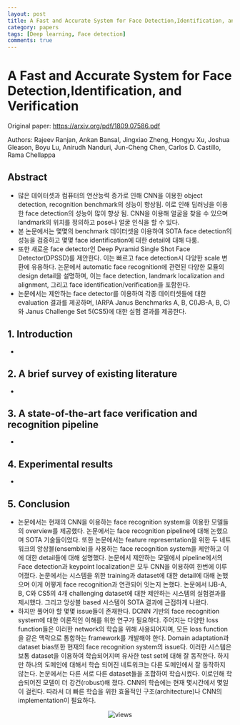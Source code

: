 ```yaml
---
layout: post
title: A Fast and Accurate System for Face Detection,Identification, and Verification
category: papers
tags: [Deep learning, Face detection]
comments: true
---
```


# A Fast and Accurate System for Face Detection,Identification, and Verification

Original paper: https://arxiv.org/pdf/1809.07586.pdf

Authors: Rajeev Ranjan, Ankan Bansal, Jingxiao Zheng, Hongyu Xu, Joshua Gleason, Boyu Lu, Anirudh Nanduri, Jun-Cheng Chen, Carlos D. Castillo, Rama Chellappa

## Abstract
- 많은 데이터셋과 컴퓨터의 연산능력 증가로 인해 CNN을 이용한 object detection, recognition benchmark의 성능이 향상됨. 이로 인해 딥러닝을 이용한 face detection의 성능이 많이 향상 됨. CNN을 이용해 얼굴을 찾을 수 있으며 landmark의 위치를 정의하고 pose나 얼굴 인식을 할 수 있다.
- 본 논문에서는 몇몇의 benchmark 데이터셋을 이용하여 SOTA face detection의 성능을 검증하고 몇몇 face identification에 대한 detail에 대해 다룸.
- 또한 새로운 face detector인 Deep Pyramid Single Shot Face Detector(DPSSD)를 제안한다. 이는 빠르고 face detection시 다양한 scale 변환에 유용하다. 논문에서 automatic face recognition에 관련된 다양한 모듈의 design detail을 설명하며, 이는 face detection, landmark localization and alignment, 그리고 face identification/verification을 포함한다.
- 논문에서는 제안하는 face detector를 이용하여 각종 데이터셋들에 대한 evaluation 결과를 제공하며, IARPA Janus Benchmarks A, B, C(IJB-A, B, C)와 Janus Challenge Set 5(CS5)에 대한 실험 결과를 제공한다.

## 1. Introduction
- 

## 2. A brief survey of existing literature
- 

## 3. A state-of-the-art face verification and recognition pipeline
- 

## 4. Experimental results
- 

## 5. Conclusion
- 논문에서는 현재의 CNN을 이용하는 face recognition system을 이용한 모델들의 overview를 제공했다. 논문에서는 face recognition pipeline에 대해 논했으며 SOTA 기술들이었다. 또한 논문에서는 feature representation을 위한 두 네트워크의 앙상블(ensemble)을 사용하는 face recognition system을 제안하고 이에 대한 detail들에 대해 설명했다. 논문에서 제안하는 모델에서 pipeline에서의 Face detection과 keypoint localization은 모두 CNN을 이용하여 한번에 이루어졌다. 논문에서는 시스템을 위한 training과 dataset에 대한 detail에 대해 논했으며 이게 어떻게 face recognition과 연관되어 잇는지 논했다. 논문에서 IJB-A, B, C와 CS5의 4개 challenging dataset에 대한 제안하는 시스템의 실험결과를 제시했다. 그리고 앙상블 based 시스템이 SOTA 결과에 근접하게 나왔다.
- 하지만 풀어야 할 몇몇 issue들이 존재한다. DCNN 기반의 face recognition system에 대한 이론적인 이해를 위한 연구가 필요하다. 주어지는 다양한 loss function들은 이러한 network의 학습을 위해 사용되어지며, 모든 loss function을 같은 맥락으로 통합하는 framework를 개발해야 한다. Domain adaptation과 dataset bias또한 현재의 face recognition system의 issue다. 이러한 시스템은 보통 dataset을 이용하여 학습되어지며 유사한 test set에 대해 잘 동작한다. 하지만 하나의 도메인에 대해서 학습 되어진 네트워크는 다른 도메인에서 잘 동작하지 않는다. 논문에서는 다른 서로 다른 dataset들을 조합하여 학습시켰다. 이로인해 학습되어진 모델이 더 강건(robust)해 졌다. CNN의 학습에는 현재 몇시간에서 몇일이 걸린다. 따라서 더 빠른 학습을 위한 효율적인 구조(architecture)나 CNN의 implementation이 필요하다.


<center>
<figure>
<img src="/assets/post_img/papers/2019-03-21-Fast_accurate_faced_detection/fig1.PNG" alt="views">
<figcaption></figcaption>
</figure>
</center>
